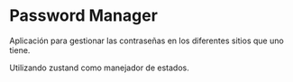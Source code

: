 # Password Manager

Aplicación para gestionar las contraseñas en los diferentes sitios que uno tiene.

Utilizando zustand como manejador de estados.
